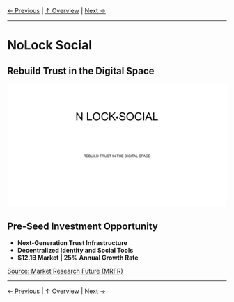 [← Previous](slide21.md) | [↑ Overview](../README.md) | [Next →](slide02.md)

---

# NoLock Social

## Rebuild Trust in the Digital Space

![NoLock Social](../images/slide1.png)


## Pre-Seed Investment Opportunity

- **Next-Generation Trust Infrastructure**
- **Decentralized Identity and Social Tools**
- **$12.1B Market | 25% Annual Growth Rate**

[Source: Market Research Future (MRFR)](https://www.marketresearchfuture.com/reports/decentralized-social-network-market-11591)



---

[← Previous](slide21.md) | [↑ Overview](../README.md) | [Next →](slide02.md)


